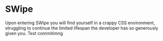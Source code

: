 # SWipe
Upon entering SWipe you will find yourself in a crappy CSS environment, struggling to continue the limited lifespan the developer has so generously given you.
Test commitimng